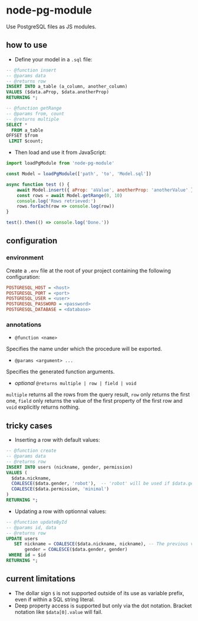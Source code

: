 # node-pg-module

Use PostgreSQL files as JS modules.

## how to use

- Define your model in a `.sql` file:

```sql
-- @function insert
-- @params data
-- @returns row
INSERT INTO a_table (a_column, another_column)
VALUES ($data.aProp, $data.anotherProp)
RETURNING *;

-- @function getRange
-- @params from, count
-- @returns multiple
SELECT *
  FROM a_table
OFFSET $from
 LIMIT $count;
```

- Then load and use it from JavaScript:

```javascript
import loadPgModule from 'node-pg-module'

const Model = loadPgModule(['path', 'to', 'Model.sql'])

async function test () {
    await Model.insert({ aProp: 'aValue', anotherProp: 'anotherValue' })
    const rows = await Model.getRange(0, 10)
    console.log('Rows retrieved:')
    rows.forEach(row => console.log(row))
}

test().then(() => console.log('Done.'))
```

## configuration

### environment

Create a `.env` file at the root of your project containing the following configuration:

```ini
POSTGRESQL_HOST = <host>
POSTGRESQL_PORT = <port>
POSTGRESQL_USER = <user>
POSTGRESQL_PASSWORD = <password>
POSTGRESQL_DATABASE = <database>
```

### annotations

- `@function <name>`

Specifies the name under which the procedure will be exported.

- `@params <argument> ...`

Specifies the generated function arguments.

- _optional_ `@returns multiple | row | field | void`

`multiple` returns all the rows from the query result, `row` only returns the first one, `field` only returns the value of the first property of the first row and `void` explicitly returns nothing.

## tricky cases

- Inserting a row with default values:

```sql
-- @function create
-- @params data
-- @returns row
INSERT INTO users (nickname, gender, permission)
VALUES (
  $data.nickname,
  COALESCE($data.gender, 'robot'),  -- 'robot' will be used if $data.gender evaluates to NULL.
  COALESCE($data.permission, 'minimal')
)
RETURNING *;
```

- Updating a row with optionnal values:

```sql
-- @function updateById
-- @params id, data
-- @returns row
UPDATE users
   SET nickname = COALESCE($data.nickname, nickname), -- The previous value of nickname will be used if $data.nickname evaluates to NULL.
       gender = COALESCE($data.gender, gender)
 WHERE id = $id
RETURNING *;
```

## current limitations

- The dollar sign `$` is not supported outside of its use as variable prefix, even if within a SQL string literal.
- Deep property access is supported but only via the dot notation. Bracket notation like `$data[0].value` will fail.
